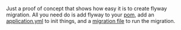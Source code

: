 Just a proof of concept that shows how easy it is to create flyway migration.  All you need do is add flyway to your [pom](https://github.com/GeorgeJahad/try-flyway/blob/master/pom.xml#L34-L37), add an [application.yml](https://github.com/GeorgeJahad/try-flyway/blob/master/src/main/resources/application.yml) to init things, and a [migration file](https://github.com/GeorgeJahad/try-flyway/blob/master/src/main/resources/db/migration/V1__init.sql) to run the migration.
